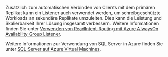 Zusätzlich zum automatischen Verbinden von Clients mit dem primären Replikat kann ein Listener auch verwendet werden, um schreibgeschützte Workloads an sekundäre Replikate umzuleiten. Dies kann die Leistung und Skalierbarkeit Ihrer Lösung insgesamt verbessern. Weitere Informationen finden Sie unter 
[Verwenden von ReadIntent-Routing mit Azure AlwaysOn Availability Group Listener](http://go.microsoft.com/fwlink/?LinkId=522515).

Weitere Informationen zur Verwendung von SQL Server in Azure finden Sie unter [SQL Server auf Azure Virtual Machines](../articles/virtual-machines/virtual-machines-sql-server-infrastructure-services.md).

